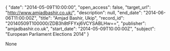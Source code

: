 {
  "date": "2014-05-09T10:00:00", 
  "open_access": false, 
  "target_url": "http://www.amjadbashir.co.uk/", 
  "description": null, 
  "end_date": "2014-06-06T11:00:00Z", 
  "title": "Amjad Bashir, Ukip", 
  "record_id": "20140509T100000/ZDB3h8tFFYxj6VCYSABLHw==", 
  "publisher": "amjadbashir.co.uk", 
  "start_date": "2014-05-09T10:00:00Z", 
  "subject": "European Parliament Elections 2014"
}

None